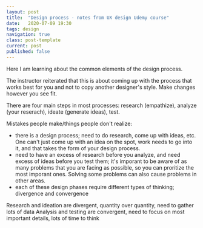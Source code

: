 ```yaml
---
layout: post
title:  "Design process - notes from UX design Udemy course"
date:   2020-07-09 19:30
tags: design
navigation: true
class: post-template
current: post
published: false
---
```


Here I am learning about the common elements of the design process.

The instructor reiterated that this is about coming up with the process that works best for you and not to copy another designer's style. Make changes however you see fit.

There are four main steps in most processes: research (empathize), analyze (your reserach), ideate (generate ideas), test.

Mistakes people make/things people don't realize:
- there is a design process; need to do research, come up with ideas, etc. One can't just come up with an idea on the spot, work needs to go into it, and that takes the form of your design process.
- need to have an excess of research before you analyze, and need excess of ideas before you test them; it's imporant to be aware of as many problems that you are facing as possible, so you can proritize the most imporant ones. Solving some problems can also cause problems in other areas.
- each of these design phases require different types of thinking; divergence and convergence


Research and ideation are divergent, quantity over quantity, need to gather lots of data
Analysis and testing are convergent, need to focus on most important details, lots of time to think
